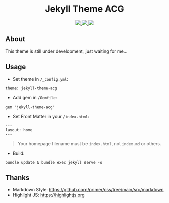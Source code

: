 <h1 style="text-align:center;">Jekyll Theme ACG</h1>

<div style="text-align:center;">
  <!-- gem version -->
  <a href="https://rubygems.org/gems/jekyll-theme-acg">
    <image src="https://img.shields.io/gem/v/jekyll-theme-acg"></image>
  </a>
  <!-- gem downloads -->
  <a href="https://rubygems.org/gems/jekyll-theme-acg">
    <image src="https://img.shields.io/gem/dt/jekyll-theme-acg"></image>
  </a>
  <!-- github stars -->
  <a href="https://github.com/coderzhaoziwei/jekyll-theme-acg">
    <image src="https://img.shields.io/github/stars/coderzhaoziwei/jekyll-theme-acg?style=social"></image>
  </a>
</div>


## About

This theme is still under development, just waiting for me...

## Usage

- Set theme in `/_config.yml`:

```
theme: jekyll-theme-acg
```

- Add gem in `/Gemfile`:

```
gem "jekyll-theme-acg"
```

- Set Front Matter in your `/index.html`:

```
---
layout: home
---
```

> Your homepage filename must be `index.html`, not `index.md` or others.

- Build:

```
bundle update & bundle exec jekyll serve -o
```


## Thanks

- Markdown Style: https://github.com/primer/css/tree/main/src/markdown
- Highlight JS: https://highlightjs.org
